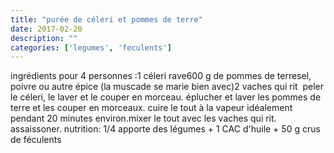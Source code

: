 ```yaml
---
title: "purée de céleri et pommes de terre"
date: 2017-02-20
description: ""
categories: ['legumes', 'feculents']
---
```


          
ingr&eacute;dients pour 4 personnes :1 c&eacute;leri rave600 g de pommes de terresel, poivre ou autre &eacute;pice (la muscade se marie bien avec)2 vaches qui rit&nbsp;&nbsp;peler le c&eacute;leri, le laver et le couper en morceau. &eacute;plucher et laver les pommes de terre et les couper en morceaux. cuire le tout &agrave; la vapeur id&eacute;alement pendant 20 minutes environ.mixer le tout avec les vaches qui rit. assaissoner.&nbsp;nutrition: 1/4 apporte des l&eacute;gumes + 1 CAC d&#39;huile + 50 g crus de f&eacute;culents&nbsp;

                          
